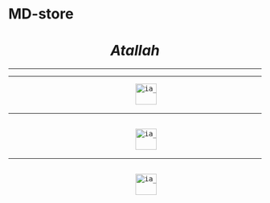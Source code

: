 # MD-store
<html>
<head>

</head>

<body>
<h1 style="text-align:center;"><i>Atallah</i></h1>
<hr>
<hr> 
<pre>
                              <a href="https://www.instagram.com/ia_di8"><img src="Pic/images.png" alt="ia_di8" style="width:42px;height:42px;"></a>
<hr>                             
                              <a href="https://www.tiktok.com/@ia_di8?lang=en"><img src="Pic/download.png" alt="ia_di8" style="width:42px;height:42px;"></a>
<hr>                          
                              <a href="https://accounts.snapchat.com/v2/welcome"><img src="Pic/download (1).png" alt="ia_di8" style="width:42px;height:42px;"></a>
</pre>
</body>
</html>
